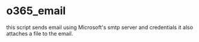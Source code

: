 # o365_email
this script sends email using Microsoft's smtp server and credentials
it also attaches a file to the email.